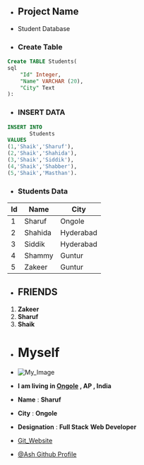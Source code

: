 
- ## Project Name

- Student Database


- ### Create Table 

```Sql
Create TABLE Students(
sql
    "Id" Integer,
    "Name" VARCHAR (20),
    "City" Text
):
```

- ### INSERT DATA
```Sql 
INSERT INTO 
       Students 
VALUES 
(1,'Shaik','Sharuf'),
(2,'Shaik','Shahida'),
(3,'Shaik','Siddik'),
(4,'Shaik','Shabber'),
(5,'Shaik','Masthan').
```

- ### Students Data
 | Id | Name | City |
 |----|------|------|
 |1   |Sharuf|Ongole|
 |2   |Shahida|Hyderabad|
 |3   |Siddik |Hyderabad|
 |4   |Shammy |Guntur|
 |5   |Zakeer |Guntur|



- ## FRIENDS
1. **Zakeer** 
1. **Sharuf**
1. **Shaik**

- # Myself


- ![My_Image](https://thumbs.dreamstime.com/z/environment-earth-day-hands-trees-growing-seedlings-bokeh-green-background-female-hand-holding-tree-nature-field-gra-130247647.jpg)

- **I am living in [Ongole](https://www.google.com/search?q=ongole+beach&sxsrf=ALiCzsaOOyb2esTi3mUEb7JBuNyl-DBU0Q%3A1669751459902&ei=o2KGY6zcNtPTz7sPrqOSuAY&oq=ongole&gs_lcp=Cgxnd3Mtd2l6LXNlcnAQARgDMgoIABBHENYEELADMgoIABBHENYEELADMgoIABBHENYEELADMgoIABBHENYEELADMgoIABBHENYEELADMgoIABBHENYEELADMgoIABBHENYEELADMgoIABBHENYEELADSgQIQRgASgQIRhgAUABYAGCDK2gBcAF4AIABAIgBAJIBAJgBAMgBCMABAQ&sclient=gws-wiz-serp) , AP ,  India**

- __Name__ : **Sharuf**
- __City__ : __Ongole__
- **Designation** : **Full Stack** **Web Developer**
- [ Git_Website](https://github.com/Sharuf95)
- [@Ash Github Profile](https://github.com/Sharuf95)